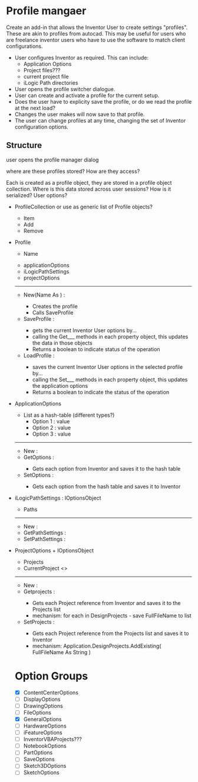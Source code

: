 Profile mangaer
===

Create an add-in that allows the Inventor User to create settings "profiles".  These are akin to profiles from autocad.  This may be useful for users who are freelance inventor users who have to use the software to match client configurations.

* User configures Inventor as required.  This can include:  
	* Application Options
	* Project files???
	* current project file
	* iLogic Path directories
* User opens the profile switcher dialogue.
* User can create and activate a profile for the current setup.
* Does the user have to explicity save the profile, or do we read the profile at the next load?
* Changes the user makes will now save to that profile.
* The user can change profiles at any time, changing the set of Inventor configuration options.

Structure
---

user opens the profile manager dialog

where are these profiles stored?  How are they access?

Each is created as a profile object, they are stored in a profile object collection.
Where is this data stored across user sessions?  How is it serialized?
User options?


* ProfileCollection <Collection> or use as generic list of Profile objects?
	+ Item
	+ Add
	+ Remove


* Profile <Object>
	+ Name <String>
	- applicationOptions <ApplicationOptions>
	- iLogicPathSettings <List of String>
	- projectOptions <ProjectOptions>
	---
	+ New(Name As <String>) : <Profile>
		- Creates the profile
		- Calls SaveProfile
	+ SaveProfile : <Boolean>
		- gets the current Inventor User options by...
		- calling the Get___ methods in each property object, this updates the data in those objects
		- Returns a boolean to indicate status of the operation
	+ LoadProfile : <Boolean>
		- saves the current Inventor User options in the selected profile by...
		- calling the Set___ methods in each property object, this updates the application options
		- Returns a boolean to indicate the status of the operation


* ApplicationOptions <Object>
	+ List as a hash-table (different types?)
		- Option 1 : value
		- Option 2 : value
		- Option 3 : value
	---
	+ New : <ApplicationOptions>
	+ GetOptions : <boolean>
		- Gets each option from Inventor and saves it to the hash table
	+ SetOptions : <boolean>
		- Gets each option from the hash table and saves it to Inventor

* iLogicPathSettings <Object> : IOptionsObject
	- Paths <List of Strings>
	---
	+ New : <iLogicPathSettings>
	+ GetPathSettings : <Boolean>
	+ SetPathSettings : <Boolean>

* ProjectOptions <Object> + IOptionsObject
	- Projects <List of Strings>
	- CurrentProject <>
	---
	+ New : <ProjectFileOptions>
	+ Getprojects : <Boolean>
		- Gets each Project reference from Inventor and saves it to the Projects list
		- mechanism: for each in DesignProjects - save FullFileName to list
	+ SetProjects : <Boolean>
		- Gets each Project reference from the Projects list and saves it to Inventor
		- mechanism: Application.DesignProjects.AddExisting( FullFileName As String )


Option Groups
===

* [X] ContentCenterOptions
* [ ] DisplayOptions
* [ ] DrawingOptions
* [ ] FileOptions
* [X] GeneralOptions
* [ ] HardwareOptions
* [ ] iFeatureOptions
* [ ] InventorVBAProjects???
* [ ] NotebookOptions
* [ ] PartOptions
* [ ] SaveOptions
* [ ] Sketch3DOptions
* [ ] SketchOptions